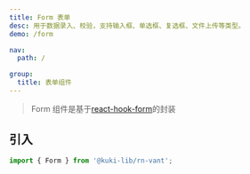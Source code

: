 ```yaml
---
title: Form 表单
desc: 用于数据录入、校验，支持输入框、单选框、复选框、文件上传等类型。
demo: /form

nav:
  path: /

group:
  title: 表单组件
---
```


> Form 组件是基于[react-hook-form](https://react-hook-form.com/)的封装

## 引入

```js
import { Form } from '@kuki-lib/rn-vant';
```
